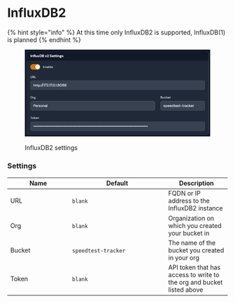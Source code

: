 # InfluxDB2

{% hint style="info" %}
At this time only InfluxDB2 is supported, InfluxDB(1) is planned
{% endhint %}

<figure><img src="../../.gitbook/assets/influxdb2_settings.png" alt=""><figcaption><p>InfluxDB2 settings</p></figcaption></figure>

### Settings

<table><thead><tr><th width="127.33333333333331">Name</th><th width="206">Default</th><th>Description</th></tr></thead><tbody><tr><td>URL</td><td><code>blank</code></td><td>FQDN or IP address to the InfluxDB2 instance</td></tr><tr><td>Org</td><td><code>blank</code></td><td>Organization on which you created your bucket in</td></tr><tr><td>Bucket</td><td><code>speedtest-tracker</code></td><td>The name of the bucket you created in your org</td></tr><tr><td>Token</td><td><code>blank</code></td><td>API token that has access to write to the org and bucket listed above</td></tr></tbody></table>
